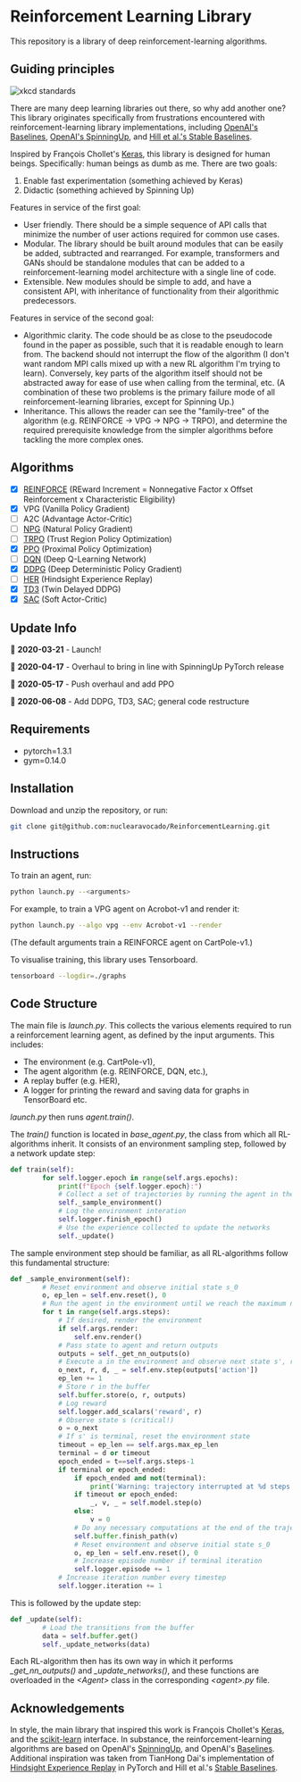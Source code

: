 # Reinforcement Learning Library

This repository is a library of deep reinforcement-learning algorithms.

## Guiding principles
![xkcd standards](https://imgs.xkcd.com/comics/standards.png)

There are many deep learning libraries out there, so why add another one?
This library originates specifically from frustrations encountered with reinforcement-learning library implementations, including [OpenAI's Baselines](https://github.com/openai/baselines/), [OpenAI's SpinningUp](https://github.com/openai/spinningup/), and [Hill et al.'s Stable Baselines](https://github.com/hill-a/stable-baselines).

Inspired by François Chollet's [Keras](https://keras.io), this library is designed for human beings. Specifically: human beings as dumb as me.
There are two goals:
1. Enable fast experimentation (something achieved by Keras)
2. Didactic (something achieved by Spinning Up)

Features in service of the first goal:
- User friendly. There should be a simple sequence of API calls that minimize the number of user actions required for common use cases.
- Modular. The library should be built around modules that can be easily be added, subtracted and rearranged. For example, transformers and GANs should be standalone modules that can be added to a reinforcement-learning model architecture with a single line of code.
- Extensible. New modules should be simple to add, and have a consistent API, with inheritance of functionality from their algorithmic predecessors.

Features in service of the second goal:
- Algorithmic clarity. The code should be as close to the pseudocode found in the paper as possible, such that it is readable enough to learn from. The backend should not interrupt the flow of the algorithm (I don't want random MPI calls mixed up with a new RL algorithm I'm trying to learn). Conversely, key parts of the algorithm itself should not be abstracted away for ease of use when calling from the terminal, etc. (A combination of these two problems is the primary failure mode of all reinforcement-learning libraries, except for Spinning Up.)
- Inheritance. This allows the reader can see the "family-tree" of the algorithm (e.g. REINFORCE -> VPG -> NPG -> TRPO), and determine the required prerequisite knowledge from the simpler algorithms before tackling the more complex ones.

## Algorithms
- [x] [REINFORCE](https://doi.org/10.1007/BF00992696) (REward Increment = Nonnegative Factor x Offset Reinforcement x Characteristic Eligibility)
- [x] VPG (Vanilla Policy Gradient)
- [ ] A2C (Advantage Actor-Critic)
- [ ] [NPG](https://papers.nips.cc/paper/2073-a-natural-policy-gradient.pdf) (Natural Policy Gradient)
- [ ] [TRPO](https://arxiv.org/abs/1502.05477) (Trust Region Policy Optimization)
- [x] [PPO](https://arxiv.org/abs/1707.06347) (Proximal Policy Optimization)
- [ ] [DQN](https://arxiv.org/abs/1312.5602) (Deep Q-Learning Network)
- [x] [DDPG](https://arxiv.org/abs/1509.02971) (Deep Deterministic Policy Gradient)
- [ ] [HER](https://arxiv.org/abs/1707.01495) (Hindsight Experience Replay)
- [x] [TD3](https://arxiv.org/abs/1802.09477) (Twin Delayed DDPG)
- [x] [SAC](https://arxiv.org/abs/1801.01290) (Soft Actor-Critic)

## Update Info
:rocket: **2020-03-21** - Launch!

:triangular_flag_on_post: **2020-04-17** - Overhaul to bring in line with SpinningUp PyTorch release

:triangular_flag_on_post: **2020-05-17** - Push overhaul and add PPO

:triangular_flag_on_post: **2020-06-08** - Add DDPG, TD3, SAC; general code restructure

## Requirements
- pytorch=1.3.1
- gym=0.14.0

## Installation
Download and unzip the repository, or run:
```bash
git clone git@github.com:nuclearavocado/ReinforcementLearning.git
```

## Instructions
To train an agent, run:

```bash
python launch.py --<arguments>
```

For example, to train a VPG agent on Acrobot-v1 and render it:

```bash
python launch.py --algo vpg --env Acrobot-v1 --render
```

(The default arguments train a REINFORCE agent on CartPole-v1.)

To visualise training, this library uses Tensorboard.

```bash
tensorboard --logdir=./graphs
```

## Code Structure
The main file is _launch.py_. This collects the various elements required to run a reinforcement learning agent, as defined by the input arguments. This includes:
- The environment (e.g. CartPole-v1),
- The agent algorithm (e.g. REINFORCE, DQN, etc.),
- A replay buffer (e.g. HER),
- A logger for printing the reward and saving data for graphs in TensorBoard etc.

_launch.py_ then runs _agent.train()_.

The _train()_ function is located in _base_agent.py_, the class from which all RL-algorithms inherit. It consists of an environment sampling step, followed by a network update step:

```python
def train(self):
        for self.logger.epoch in range(self.args.epochs):
            print(f"Epoch {self.logger.epoch}:")
            # Collect a set of trajectories by running the agent in the environment
            self._sample_environment()
            # Log the environment interation
            self.logger.finish_epoch()
            # Use the experience collected to update the networks
            self._update()
```

The sample environment step should be familiar, as all RL-algorithms follow this fundamental structure:

```python
def _sample_environment(self):
        # Reset environment and observe initial state s_0
        o, ep_len = self.env.reset(), 0
        # Run the agent in the environment until we reach the maximum number of timesteps, or until done
        for t in range(self.args.steps):
            # If desired, render the environment
            if self.args.render:
                self.env.render()
            # Pass state to agent and return outputs
            outputs = self._get_nn_outputs(o)
            # Execute a in the environment and observe next state s', reward r, and done signal d
            o_next, r, d, _ = self.env.step(outputs['action'])
            ep_len += 1
            # Store r in the buffer
            self.buffer.store(o, r, outputs)
            # Log reward
            self.logger.add_scalars('reward', r)
            # Observe state s (critical!)
            o = o_next
            # If s' is terminal, reset the environment state
            timeout = ep_len == self.args.max_ep_len
            terminal = d or timeout
            epoch_ended = t==self.args.steps-1
            if terminal or epoch_ended:
                if epoch_ended and not(terminal):
                    print('Warning: trajectory interrupted at %d steps.'%ep_len, flush=True)
                if timeout or epoch_ended:
                    _, v, _ = self.model.step(o)
                else:
                    v = 0
                # Do any necessary computations at the end of the trajectory
                self.buffer.finish_path(v)
                # Reset environment and observe initial state s_0
                o, ep_len = self.env.reset(), 0
                # Increase episode number if terminal iteration
                self.logger.episode += 1
            # Increase iteration number every timestep
            self.logger.iteration += 1
```

This is followed by the update step:

```python
def _update(self):
        # Load the transitions from the buffer
        data = self.buffer.get()
        self._update_networks(data)
```

Each RL-algorithm then has its own way in which it performs _\_get_nn_outputs()_ and _\_update_networks()_, and these functions are overloaded in the _\<Agent\>_ class in the corresponding _\<agent\>.py_ file.

## Acknowledgements
In style, the main library that inspired this work is François Chollet's [Keras](https://keras.io/), and the [scikit-learn](https://scikit-learn.org/) interface.
In substance, the reinforcement-learning algorithms are based on OpenAI's [SpinningUp](https://github.com/openai/spinningup/), and OpenAI's [Baselines](https://github.com/openai/baselines/).\
Additional inspiration was taken from TianHong Dai's implementation of [Hindsight Experience Replay](https://github.com/TianhongDai/hindsight-experience-replay) in PyTorch and Hill et al.'s [Stable Baselines](https://github.com/hill-a/stable-baselines).
